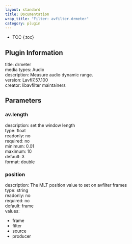 ```yaml
---
layout: standard
title: Documentation
wrap_title: "Filter: avfilter.drmeter"
category: plugin
---
```

* TOC
{:toc}

## Plugin Information

title: drmeter  
media types:
Audio  
description: Measure audio dynamic range.  
version: Lavfi7.57.100  
creator: libavfilter maintainers  

## Parameters

### av.length

  
description:
set the window length  
type: float  
readonly: no  
required: no  
minimum: 0.01  
maximum: 10  
default: 3  
format: double  

### position

  
description:
The MLT position value to set on avfilter frames  
type: string  
readonly: no  
required: no  
default: frame  
values:  

* frame
* filter
* source
* producer

